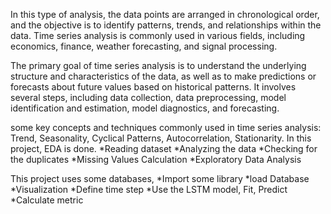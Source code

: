 In this type of analysis, the data points are arranged in chronological order, and the objective is to identify patterns, trends,
and relationships within the data. Time series analysis is commonly used in various fields, including economics, finance, weather forecasting, and signal processing.

The primary goal of time series analysis is to understand the underlying structure and characteristics of the data, as well as to make predictions 
or forecasts about future values based on historical patterns. It involves several steps, including data collection, data preprocessing, model identification and estimation, 
model diagnostics, and forecasting.

some key concepts and techniques commonly used in time series analysis:
Trend, Seasonality, Cyclical Patterns, Autocorrelation, Stationarity.
In this project, EDA is done.
*Reading dataset
*Analyzing the data
*Checking for the duplicates
*Missing Values Calculation
*Exploratory Data Analysis


This project uses some databases,
*Import some library
*load Database
*Visualization
*Define time step 
*Use the LSTM model, Fit, Predict
*Calculate metric
